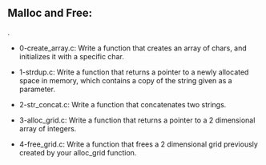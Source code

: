 ## Malloc and Free:

.
- 0-create_array.c: Write a function that creates an array of chars, and initializes it with a specific char.

- 1-strdup.c: Write a function that returns a pointer to a newly allocated space in memory, which contains a copy of the string given as a parameter.

- 2-str_concat.c: Write a function that concatenates two strings.

- 3-alloc_grid.c: Write a function that returns a pointer to a 2 dimensional array of integers.

- 4-free_grid.c: Write a function that frees a 2 dimensional grid previously created by your alloc_grid function.
